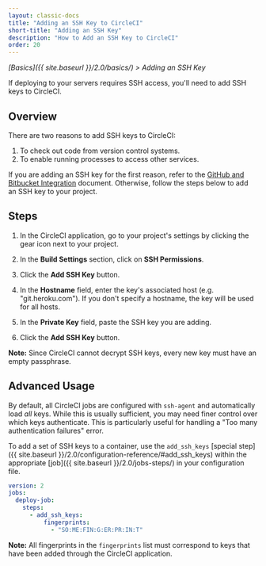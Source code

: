```yaml
---
layout: classic-docs
title: "Adding an SSH Key to CircleCI"
short-title: "Adding an SSH Key"
description: "How to Add an SSH Key to CircleCI"
order: 20
---
```


*[Basics]({{ site.baseurl }}/2.0/basics/) > Adding an SSH Key*

If deploying to your servers requires SSH access,
you'll need to add SSH keys to CircleCI.

## Overview

There are two reasons
to add SSH keys to CircleCI:

1. To check out code from version control systems.
2. To enable running processes to access other services.

If you are adding an SSH key for the first reason,
refer to the [GitHub and Bitbucket Integration](https://circleci.com/docs/2.0/gh-bb-integration/#enable-your-project-to-check-out-additional-private-repositories) document. Otherwise, follow the steps below to add an SSH key to your project.

## Steps

1. In the CircleCI application,
go to your project's settings
by clicking the gear icon next to your project.

2. In the **Build Settings** section,
click on **SSH Permissions**.

3. Click the **Add SSH Key** button.

4. In the **Hostname** field,
enter the key's associated host (e.g. "git.heroku.com").
If you don't specify a hostname,
the key will be used for all hosts.

5. In the **Private Key** field,
paste the SSH key
you are adding.

6. Click the **Add SSH Key** button.

**Note:**
Since CircleCI cannot decrypt SSH keys,
every new key must have an empty passphrase.

## Advanced Usage

By default,
all CircleCI jobs are configured with `ssh-agent`
and automatically load _all_ keys.
While this is usually sufficient,
you may need finer control
over which keys authenticate.
This is particularly useful
for handling a "Too many authentication failures" error.

To add a set of SSH keys to a container,
use the `add_ssh_keys` [special step]({{ site.baseurl }}/2.0/configuration-reference/#add_ssh_keys)
within the appropriate [job]({{ site.baseurl }}/2.0/jobs-steps/)
in your configuration file.

```yaml
version: 2
jobs:
  deploy-job:
    steps:
      - add_ssh_keys:
          fingerprints:
            - "SO:ME:FIN:G:ER:PR:IN:T"
```

**Note:**
All fingerprints in the `fingerprints` list
must correspond to keys
that have been added through the CircleCI application.
